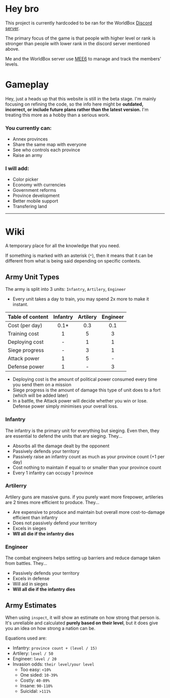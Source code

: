 # Hey bro
This project is currently hardcoded to be ran for the WorldBox [Discord server](https://discord.gg/worldbox). 

The primary focus of the game is that people with higher level or rank is stronger than people with lower rank in the discord server mentioned above.

Me and the WorldBox server use [MEE6](https://mee6.xyz/en/) to manage and track the members' levels.

# Gameplay
Hey, just a heads up that this website is still in the beta stage. I'm mainly focusing on refining the code, so the info here might be **outdated, incorrect, or include future plans rather than the latest version.** I'm treating this more as a hobby than a serious work.

### You currently can:
- Annex provinces
- Share the same map with everyone
- See who controls each province
- Raise an army

### I will add:
- Color picker
- Economy with currencies
- Government reforms
- Province development
- Better mobile support
- Transfering land

--------------------------
# Wiki
A temporary place for all the knowledge that you need.

If something is marked with an asterisk (`*`), then it means that it can be different from what is being said depending on specific contexts.

## Army Unit Types
The army is split into 3 units: `Infantry`, `Artilery`, `Engineer`

- Every unit takes a day to train, you may spend 2x more to make it instant.

| Table of content | Infantry | Artilery | Engineer |
| - | :-: | :-: | :-: | 
| Cost (per day) | 0.1* | 0.3 | 0.1
| Training cost  | 1    | 5 | 3
| Deploying cost | -    | 1 | 1
| Siege progress | -    | 3 | 1
| Attack power   | 1    | 5 | -
| Defense power  | 1    | - | 3

- Deploying cost is the amount of political power consumed every time you send them on a mission
- Siege progress is the amount of damage this type of unit does to a fort (which will be added later)
- In a battle, the Attack power will decide whether you win or lose. Defense power simply minimises your overall loss.

### Infantry
The infantry is the primary unit for everything but sieging. Even then, they are essential to defend the units that are sieging. They...
- Absorbs all the damage dealt by the opponent
- Passively defends your territory
- Passively raise an infantry count as much as your province count (+1 per day)
- Cost nothing to maintain if equal to or smaller than your province count
- Every 1 infantry can occupy 1 province

### Artilerry
Artilery guns are massive guns. if you purely want more firepower, artileries are 2 times more efficient to produce. They...
- Are expensive to produce and maintain but overall more cost-to-damage efficient than infantry
- Does not passively defend your territory
- Excels in sieges
- **Wll all die if the infantry dies**

### Engineer
The combat engineers helps setting up barriers and reduce damage taken from battles. They...
- Passively defends your territory
- Excels in defense
- Will aid in sieges
- **Will all die if the infantry dies**

## Army Estimates
When using `inspect`, it will show an estimate on how strong that person is. 
It's unreliable and calculated **purely based on their level**, but it does give you an idea on how strong a nation can be.

Equations used are:
- Infantry: `province count + (level / 15)`
- Artilery: `level / 50`
- Engineer: `level / 20`
- Invasion odds: `their level/your level`
  - Too easy: `<10%`
  - One sided: `10-39%`
  - Costly: `40-89%`
  - Insane: `90-110%`
  - Suicidal: `>111%`